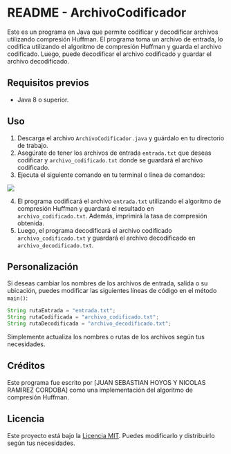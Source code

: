# README - ArchivoCodificador

Este es un programa en Java que permite codificar y decodificar archivos utilizando compresión Huffman. El programa toma un archivo de entrada, lo codifica utilizando el algoritmo de compresión Huffman y guarda el archivo codificado. Luego, puede decodificar el archivo codificado y guardar el archivo decodificado.

## Requisitos previos
- Java 8 o superior.

## Uso

1. Descarga el archivo `ArchivoCodificador.java` y guárdalo en tu directorio de trabajo.
2. Asegúrate de tener los archivos de entrada `entrada.txt` que deseas codificar y `archivo_codificado.txt` donde se guardará el archivo codificado.
3. Ejecuta el siguiente comando en tu terminal o línea de comandos:

![](![image](https://github.com/Juanhoyos1997/Proyecto_Estructura/assets/112044220/78d87d95-4423-4d8b-b5fc-11c545ba1c0a)
)

4. El programa codificará el archivo `entrada.txt` utilizando el algoritmo de compresión Huffman y guardará el resultado en `archivo_codificado.txt`. Además, imprimirá la tasa de compresión obtenida.
5. Luego, el programa decodificará el archivo codificado `archivo_codificado.txt` y guardará el archivo decodificado en `archivo_decodificado.txt`.

## Personalización

Si deseas cambiar los nombres de los archivos de entrada, salida o su ubicación, puedes modificar las siguientes líneas de código en el método `main()`:

```java
String rutaEntrada = "entrada.txt";
String rutaCodificada = "archivo_codificado.txt";
String rutaDecodificada = "archivo_decodificado.txt";
```

Simplemente actualiza los nombres o rutas de los archivos según tus necesidades.

## Créditos

Este programa fue escrito por [JUAN SEBASTIAN HOYOS Y NICOLAS RAMIREZ CORDOBA] como una implementación del algoritmo de compresión Huffman.

## Licencia

Este proyecto está bajo la [Licencia MIT](https://opensource.org/licenses/MIT). Puedes modificarlo y distribuirlo según tus necesidades.
